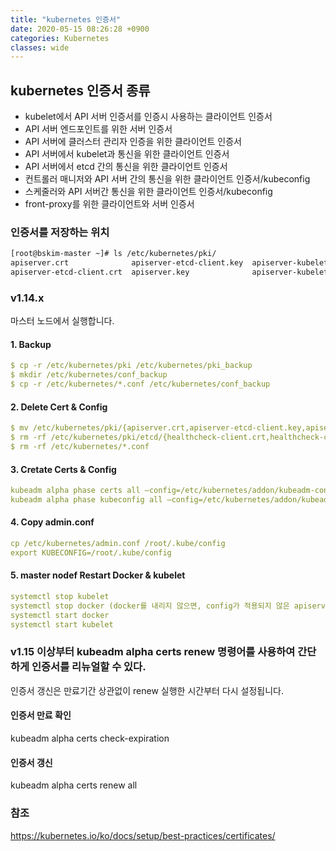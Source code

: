 ```yaml
---
title: "kubernetes 인증서"
date: 2020-05-15 08:26:28 +0900
categories: Kubernetes
classes: wide
---
```

## kubernetes 인증서 종류
* kubelet에서 API 서버 인증서를 인증시 사용하는 클라이언트 인증서
* API 서버 엔드포인트를 위한 서버 인증서
* API 서버에 클러스터 관리자 인증을 위한 클라이언트 인증서
* API 서버에서 kubelet과 통신을 위한 클라이언트 인증서
* API 서버에서 etcd 간의 통신을 위한 클라이언트 인증서
* 컨트롤러 매니저와 API 서버 간의 통신을 위한 클라이언트 인증서/kubeconfig
* 스케줄러와 API 서버간 통신을 위한 클라이언트 인증서/kubeconfig
* front-proxy를 위한 클라이언트와 서버 인증서

### 인증서를 저장하는 위치
```bash
[root@bskim-master ~]# ls /etc/kubernetes/pki/
apiserver.crt              apiserver-etcd-client.key  apiserver-kubelet-client.crt  ca.crt  ca.srl  etcd                front-proxy-ca.key  front-proxy-client.crt  sa.key
apiserver-etcd-client.crt  apiserver.key              apiserver-kubelet-client.key  ca.key  conf    front-proxy-ca.crt  front-proxy-ca.srl  front-proxy-client.key  sa.pub
```
### v1.14.x 
마스터 노드에서 실행합니다.

#### 1. Backup
```yaml
$ cp -r /etc/kubernetes/pki /etc/kubernetes/pki_backup
$ mkdir /etc/kubernetes/conf_backup
$ cp -r /etc/kubernetes/*.conf /etc/kubernetes/conf_backup
```

#### 2. Delete Cert & Config
```yaml
$ mv /etc/kubernetes/pki/{apiserver.crt,apiserver-etcd-client.key,apiserver-kubelet-client.crt,front-proxy-ca.crt,front-proxy-client.crt,front-proxy-client.key,front-proxy-ca.key,apiserver-kubelet-client.key,apiserver.key,apiserver-etcd-client.crt} /etc/kubernetes/pki_backup/
$ rm -rf /etc/kubernetes/pki/etcd/{healthcheck-client.crt,healthcheck-client.key,peer.crt,peer.key,server.crt,server.key}
$ rm -rf /etc/kubernetes/*.conf
```

#### 3. Cretate Certs & Config
```yaml
kubeadm alpha phase certs all –config=/etc/kubernetes/addon/kubeadm-config.yaml
kubeadm alpha phase kubeconfig all –config=/etc/kubernetes/addon/kubeadm-config.yaml
```

#### 4. Copy admin.conf
```yaml
cp /etc/kubernetes/admin.conf /root/.kube/config
export KUBECONFIG=/root/.kube/config
```

#### 5. master nodef Restart Docker & kubelet
```yaml
systemctl stop kubelet
systemctl stop docker (docker를 내리지 않으면, config가 적용되지 않은 apiserver가 올라와있다)
systemctl start docker
systemctl start kubelet
```

### v1.15 이상부터 kubeadm alpha certs renew 명령어를 사용하여 간단하게 인증서를 리뉴얼할 수 있다.
인증서 갱신은 만료기간 상관없이 renew 실행한 시간부터 다시 설정됩니다.

#### 인증서 만료 확인
kubeadm alpha certs check-expiration 

#### 인증서 갱신
kubeadm alpha certs renew all 

### 참조
https://kubernetes.io/ko/docs/setup/best-practices/certificates/